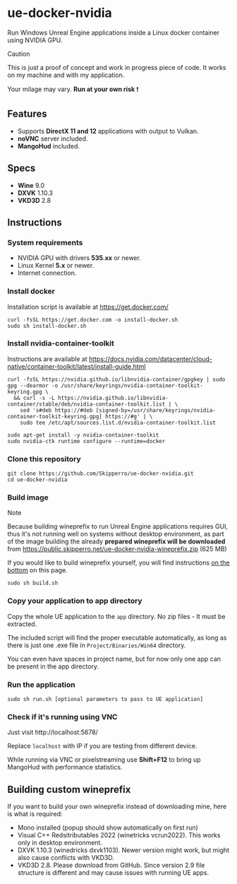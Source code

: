 # ue-docker-nvidia
Run Windows Unreal Engine applications inside a Linux docker container using NVIDIA GPU.

> [!CAUTION]
> This is just a proof of concept and work in progress piece of code. It works on my machine and with my application.
>
> Your milage may vary. **Run at your own risk** ❗

## Features
- Supports **DirectX 11 and 12** applications with output to Vulkan.
- **noVNC** server included.
- **MangoHud** included.

## Specs
- **Wine** 9.0
- **DXVK** 1.10.3
- **VKD3D** 2.8

## Instructions
### System requirements
- NVIDIA GPU with drivers **535.xx** or newer.
- Linux Kernel **5.x** or newer.
- Internet connection.

### Install docker
Installation script is available at https://get.docker.com/
```
curl -fsSL https://get.docker.com -o install-docker.sh
sudo sh install-docker.sh
```
### Install nvidia-container-toolkit
Instructions are available at https://docs.nvidia.com/datacenter/cloud-native/container-toolkit/latest/install-guide.html
```
curl -fsSL https://nvidia.github.io/libnvidia-container/gpgkey | sudo gpg --dearmor -o /usr/share/keyrings/nvidia-container-toolkit-keyring.gpg \
  && curl -s -L https://nvidia.github.io/libnvidia-container/stable/deb/nvidia-container-toolkit.list | \
    sed 's#deb https://#deb [signed-by=/usr/share/keyrings/nvidia-container-toolkit-keyring.gpg] https://#g' | \
    sudo tee /etc/apt/sources.list.d/nvidia-container-toolkit.list
```
```
sudo apt-get install -y nvidia-container-toolkit
sudo nvidia-ctk runtime configure --runtime=docker
```
### Clone this repository
```
git clone https://github.com/Skipperro/ue-docker-nvidia.git
cd ue-docker-nvidia
```
### Build image
> [!NOTE]
> Because building wineprefix to run Unreal Engine applications requires GUI, thus it's not running well on systems without desktop environment, as part of the image building the already **prepared wineprefix will be downloaded** from https://public.skipperro.net/ue-docker-nvidia-wineprefix.zip (625 MB)
> 
> If you would like to build wineprefix yourself, you will find instructions [on the bottom](#buil) on this page.
```
sudo sh build.sh
```

### Copy your application to app directory
Copy the whole UE application to the `app` directory. No zip files - It must be extracted.

The included script will find the proper executable automatically, as long as there is just one .exe file in `Project/Binaries/Win64` directory.

You can even have spaces in project name, but for now only one app can be present in the app directory.

### Run the application
```
sudo sh run.sh [optional parameters to pass to UE application]
```

### Check if it's running using VNC
Just visit http://localhost:5678/

Replace `localhost` with IP if you are testing from different device.

While running via VNC or pixelstreaming use **Shift+F12** to bring up MangoHud with performance statistics.

## Building custom wineprefix
If you want to build your own wineprefix instead of downloading mine, here is what is required:
- Mono installed (popup should show automatically on first run)
- Visual C++ Redsitributables 2022 (winetricks vcrun2022). This works only in desktop environment.
- DXVK 1.10.3 (winedricks dxvk1103). Newer version might work, but might also cause conflicts with VKD3D.
- VKD3D 2.8. Please download from GitHub. Since version 2.9 file structure is different and may cause issues with running UE apps.
